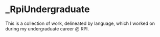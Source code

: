 _RpiUndergraduate
=================

This is a collection of work, delineated by language, which I worked on during my undergraduate career @ RPI.
